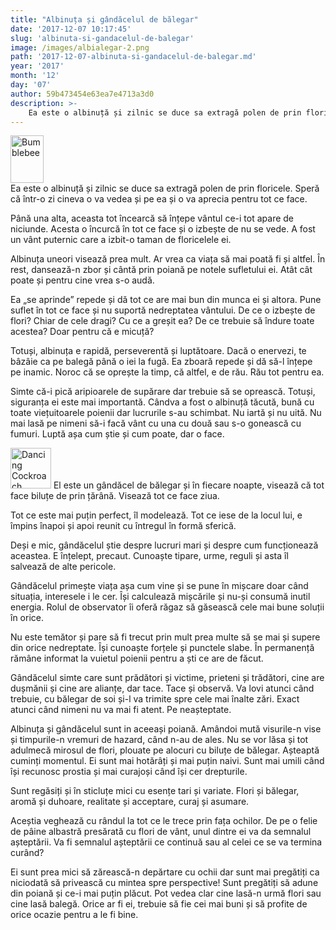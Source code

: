 ```yaml
---
title: "Albinuța și gândăcelul de bălegar"
date: '2017-12-07 10:17:45'
slug: 'albinuta-si-gandacelul-de-balegar'
image: /images/albialegar-2.png
path: '2017-12-07-albinuta-si-gandacelul-de-balegar.md'
year: '2017'
month: '12'
day: '07'
author: 59b473454e63ea7e4713a3d0
description: >-
    Ea este o albinuță și zilnic se duce sa extragă polen de prin floricele. Speră că într-o zi cineva o va vedea și pe ea și o va aprecia pentru tot ce face.Până una alta, aceasta tot încearcă să înțep
---
```

<div class="kg-card-markdown"><p><a href="http://www.sherv.net/"><img alt="Bumblebee" width=53 height=76 src="http://www.sherv.net/cm/emoticons/bugs/bumblebee-smiley-emoticon.gif"></a><br>
Ea este o albinuță și zilnic se duce sa extragă polen de prin floricele. Speră că într-o zi cineva o va vedea și pe ea și o va aprecia pentru tot ce face.</p>
<p>Până una alta, aceasta tot încearcă să înțepe vântul ce-i tot apare de niciunde. Acesta o încurcă în tot ce face și o izbește de nu se vede. A fost un vânt puternic care a izbit-o taman de floricelele ei.</p>
<p>Albinuța uneori visează prea mult. Ar vrea ca viața să mai poată fi și altfel. În rest, dansează-n zbor și cântă prin poiană pe notele sufletului ei. Atât cât poate și pentru cine vrea s-o audă.</p>
<p>Ea „se aprinde” repede și dă tot ce are mai bun din munca ei și altora. Pune suflet în tot ce face și nu suportă nedreptatea vântului. De ce o izbește de flori? Chiar de cele dragi? Cu ce a greșit ea? De ce trebuie să îndure toate acestea? Doar pentru că e micuță?</p>
<p>Totuși, albinuța e rapidă, perseverentă și luptătoare. Dacă o enervezi, te bâzâie ca pe balegă până o iei la fugă. Ea zboară repede și dă să-l înțepe pe inamic. Noroc că se oprește la timp, că altfel, e de rău. Rău tot pentru ea.</p>
<p>Simte că-i pică aripioarele de supărare dar trebuie să se oprească. Totuși, siguranța ei este mai importantă. Cândva a fost o albinuță tăcută, bună cu toate viețuitoarele poienii dar lucrurile s-au schimbat. Nu iartă și nu uită. Nu mai lasă pe nimeni să-i facă vânt cu una cu două sau s-o gonească cu fumuri. Luptă așa cum știe și cum poate, dar o face.</p>
<p><a href="http://www.sherv.net/"><img alt="Dancing Cockroach" width=65 height=65 src="http://www.sherv.net/cm/emoticons/bugs/dancing-cockroach-smiley-emoticon.gif"></a> El este un gândăcel de bălegar și în fiecare noapte, visează că tot face biluțe de prin țărână. Visează tot ce face ziua.</p>
<p>Tot ce este mai puțin perfect, îl modelează. Tot ce iese de la locul lui, e împins înapoi și apoi reunit cu întregul în formă sferică.</p>
<p>Deși e mic, gândăcelul știe despre lucruri mari și despre cum funcționează aceastea. E înțelept, precaut. Cunoaște tipare, urme, reguli și asta îl salvează de alte pericole.</p>
<p>Gândăcelul primește viața așa cum vine și se pune în mișcare doar când situația, interesele i le cer. Își calculează mișcările și nu-și consumă inutil energia. Rolul de observator îi oferă răgaz să găsească cele mai bune soluții în orice.</p>
<p>Nu este temător și pare să fi trecut prin mult prea multe să se mai și supere din orice nedreptate. Își cunoaște forțele și punctele slabe. În permanență rămâne informat la vuietul poienii pentru a ști ce are de făcut.</p>
<p>Gândăcelul simte care sunt prădători și victime, prieteni și trădători, cine are dușmănii și cine are alianțe, dar tace. Tace și observă. Va lovi atunci când trebuie, cu bălegar de soi și-l va trimite spre cele mai înalte zări. Exact atunci când nimeni nu va mai fi atent. Pe neașteptate.</p>
<p>Albinuța și gândăcelul sunt in aceeași poiană. Amândoi mută visurile-n vise și timpurile-n vremuri de hazard, când n-au de ales. Nu se vor lăsa și tot adulmecă mirosul de flori, plouate pe alocuri cu biluțe de bălegar. Așteaptă cuminți momentul. Ei sunt mai hotărâți și mai puțin naivi. Sunt mai umili când își recunosc prostia și mai curajoși când își cer drepturile.</p>
<p>Sunt regăsiți și în sticluțe mici cu esențe tari și variate. Flori și bălegar, aromă și duhoare, realitate și acceptare, curaj și asumare.</p>
<p>Aceștia veghează cu rândul la tot ce le trece prin fața ochilor. De pe o felie de pâine albastră presărată cu flori de vânt, unul dintre ei va da semnalul așteptării. Va fi semnalul așteptării ce continuă sau al celei ce se va termina curând?</p>
<p>Ei sunt prea mici să zărească-n depărtare cu ochii dar sunt mai pregătiți ca niciodată să privească cu mintea spre perspective! Sunt pregătiți să adune din poiană și ce-i mai puțin plăcut. Pot vedea clar cine lasă-n urmă flori sau cine lasă balegă. Orice ar fi ei, trebuie să fie cei mai buni și să profite de orice ocazie pentru a le fi bine.</p>
</div>
    